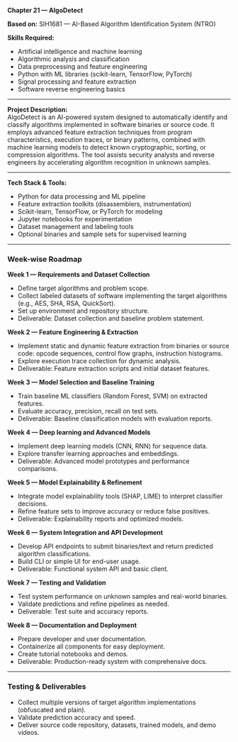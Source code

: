 **Chapter 21 — AlgoDetect**

**Based on:** SIH1681 — AI-Based Algorithm Identification System (NTRO)

**Skills Required:**  
- Artificial intelligence and machine learning  
- Algorithmic analysis and classification  
- Data preprocessing and feature engineering  
- Python with ML libraries (scikit-learn, TensorFlow, PyTorch)  
- Signal processing and feature extraction  
- Software reverse engineering basics  

***

**Project Description:**  
AlgoDetect is an AI-powered system designed to automatically identify and classify algorithms implemented in software binaries or source code. It employs advanced feature extraction techniques from program characteristics, execution traces, or binary patterns, combined with machine learning models to detect known cryptographic, sorting, or compression algorithms. The tool assists security analysts and reverse engineers by accelerating algorithm recognition in unknown samples.

***

**Tech Stack & Tools:**  
- Python for data processing and ML pipeline  
- Feature extraction toolkits (disassemblers, instrumentation)  
- Scikit-learn, TensorFlow, or PyTorch for modeling  
- Jupyter notebooks for experimentation  
- Dataset management and labeling tools  
- Optional binaries and sample sets for supervised learning  

***

### Week-wise Roadmap

**Week 1 — Requirements and Dataset Collection**  
- Define target algorithms and problem scope.  
- Collect labeled datasets of software implementing the target algorithms (e.g., AES, SHA, RSA, QuickSort).  
- Set up environment and repository structure.  
- Deliverable: Dataset collection and baseline problem statement.

**Week 2 — Feature Engineering & Extraction**  
- Implement static and dynamic feature extraction from binaries or source code: opcode sequences, control flow graphs, instruction histograms.  
- Explore execution trace collection for dynamic analysis.  
- Deliverable: Feature extraction scripts and initial dataset features.

**Week 3 — Model Selection and Baseline Training**  
- Train baseline ML classifiers (Random Forest, SVM) on extracted features.  
- Evaluate accuracy, precision, recall on test sets.  
- Deliverable: Baseline classification models with evaluation reports.

**Week 4 — Deep learning and Advanced Models**  
- Implement deep learning models (CNN, RNN) for sequence data.  
- Explore transfer learning approaches and embeddings.  
- Deliverable: Advanced model prototypes and performance comparisons.

**Week 5 — Model Explainability & Refinement**  
- Integrate model explainability tools (SHAP, LIME) to interpret classifier decisions.  
- Refine feature sets to improve accuracy or reduce false positives.  
- Deliverable: Explainability reports and optimized models.

**Week 6 — System Integration and API Development**  
- Develop API endpoints to submit binaries/text and return predicted algorithm classifications.  
- Build CLI or simple UI for end-user usage.  
- Deliverable: Functional system API and basic client.

**Week 7 — Testing and Validation**  
- Test system performance on unknown samples and real-world binaries.  
- Validate predictions and refine pipelines as needed.  
- Deliverable: Test suite and accuracy reports.

**Week 8 — Documentation and Deployment**  
- Prepare developer and user documentation.  
- Containerize all components for easy deployment.  
- Create tutorial notebooks and demos.  
- Deliverable: Production-ready system with comprehensive docs.

***

### Testing & Deliverables  
- Collect multiple versions of target algorithm implementations (obfuscated and plain).  
- Validate prediction accuracy and speed.  
- Deliver source code repository, datasets, trained models, and demo videos.
